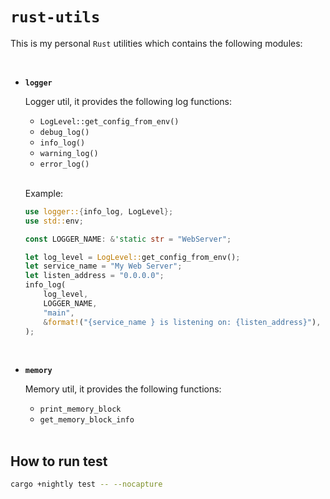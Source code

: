 # `rust-utils`

This is my personal `Rust` utilities which contains the following modules:

</br>

- **`logger`**

    Logger util, it provides the following log functions:

    - `LogLevel::get_config_from_env()`
    - `debug_log()`
    - `info_log()`
    - `warning_log()`
    - `error_log()`

    </br>

    Example:

    ```rust
    use logger::{info_log, LogLevel};
    use std::env;

    const LOGGER_NAME: &'static str = "WebServer";

    let log_level = LogLevel::get_config_from_env();
    let service_name = "My Web Server";
    let listen_address = "0.0.0.0";
    info_log(
        log_level,
        LOGGER_NAME,
        "main",
        &format!("{service_name } is listening on: {listen_address}"),
    );
    ```

    </br>


- **`memory`**

    Memory util, it provides the following functions:

    - `print_memory_block`
    - `get_memory_block_info`

    </br>

## How to run test

```bash
cargo +nightly test -- --nocapture
```

</br>
